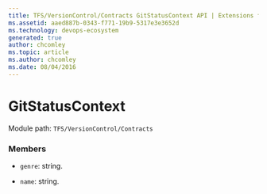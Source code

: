 ```yaml
---
title: TFS/VersionControl/Contracts GitStatusContext API | Extensions for Azure DevOps Services
ms.assetid: aaed887b-0343-f771-19b9-5317e3e3652d
ms.technology: devops-ecosystem
generated: true
author: chcomley
ms.topic: article
ms.author: chcomley
ms.date: 08/04/2016
---
```


# GitStatusContext

Module path: `TFS/VersionControl/Contracts`

### Members

* `genre`: string.

* `name`: string.
